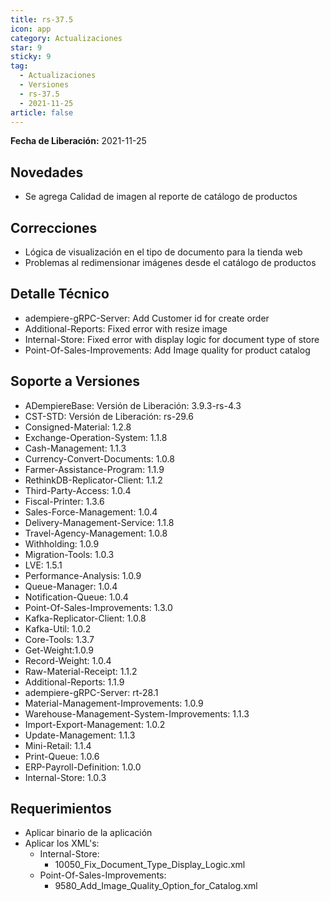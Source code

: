 ```yaml
---
title: rs-37.5
icon: app
category: Actualizaciones
star: 9
sticky: 9
tag:
  - Actualizaciones
  - Versiones
  - rs-37.5
  - 2021-11-25
article: false
---
```


**Fecha de Liberación:** 2021-11-25

## Novedades

- Se agrega Calidad de imagen al reporte de catálogo de productos

## Correcciones

- Lógica de visualización en el tipo de documento para la tienda web
- Problemas al redimensionar imágenes desde el catálogo de productos

## Detalle Técnico

- adempiere-gRPC-Server: Add Customer id for create order
- Additional-Reports: Fixed error with resize image
- Internal-Store: Fixed error with display logic for document type of store
- Point-Of-Sales-Improvements: Add Image quality for product catalog

## Soporte a Versiones

- ADempiereBase: Versión de Liberación: 3.9.3-rs-4.3
- CST-STD: Versión de Liberación: rs-29.6
- Consigned-Material: 1.2.8
- Exchange-Operation-System: 1.1.8
- Cash-Management: 1.1.3
- Currency-Convert-Documents: 1.0.8
- Farmer-Assistance-Program: 1.1.9
- RethinkDB-Replicator-Client: 1.1.2
- Third-Party-Access: 1.0.4
- Fiscal-Printer: 1.3.6
- Sales-Force-Management: 1.0.4
- Delivery-Management-Service: 1.1.8
- Travel-Agency-Management: 1.0.8
- Withholding: 1.0.9
- Migration-Tools: 1.0.3
- LVE: 1.5.1
- Performance-Analysis: 1.0.9
- Queue-Manager: 1.0.4
- Notification-Queue: 1.0.4
- Point-Of-Sales-Improvements: 1.3.0
- Kafka-Replicator-Client: 1.0.8
- Kafka-Util: 1.0.2
- Core-Tools: 1.3.7
- Get-Weight:1.0.9
- Record-Weight: 1.0.4
- Raw-Material-Receipt: 1.1.2
- Additional-Reports: 1.1.9
- adempiere-gRPC-Server: rt-28.1
- Material-Management-Improvements: 1.0.9
- Warehouse-Management-System-Improvements: 1.1.3
- Import-Export-Management: 1.0.2
- Update-Management: 1.1.3
- Mini-Retail: 1.1.4
- Print-Queue: 1.0.6
- ERP-Payroll-Definition: 1.0.0
- Internal-Store: 1.0.3

## Requerimientos

- Aplicar binario de la aplicación
- Aplicar los XML's:
  - Internal-Store:
    - 10050_Fix_Document_Type_Display_Logic.xml
  - Point-Of-Sales-Improvements:
    - 9580_Add_Image_Quality_Option_for_Catalog.xml
